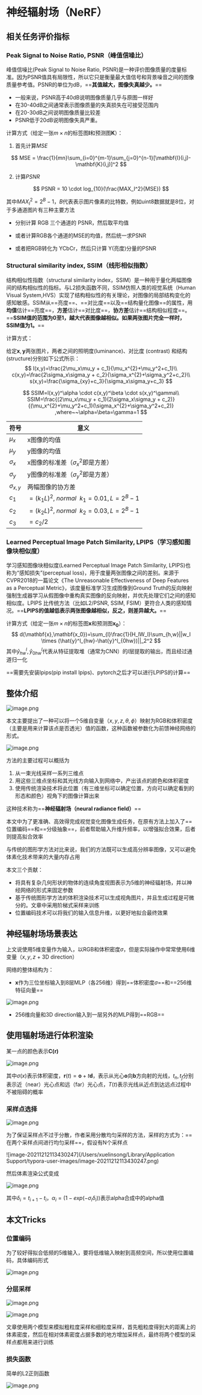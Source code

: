 # 神经辐射场（NeRF）

## 相关任务评价指标

### Peak Signal to Noise Ratio, PSNR（峰值信噪比）

峰值信噪比(Peak Signal to Noise Ratio, PSNR)是一种评价图像质量的度量标准。因为PSNR值具有局限性，所以它只是衡量最大值信号和背景噪音之间的图像质量参考值。PSNR的单位为dB，==**其值越大，图像失真越少。**==

* 一般来说，PSNR高于40dB说明图像质量几乎与原图一样好
* 在30-40dB之间通常表示图像质量的失真损失在可接受范围内
* 在20-30dB之间说明图像质量比较差
* PSNR低于20dB说明图像失真严重。

计算方式（给定一张$m \times n$的标签图$\mathbf{I}$和预测图$\mathbf{K}$）：

1. 首先计算$MSE$

$$
MSE = \frac{1}{mn}\sum_{i=0}^{m-1}\sum_{j=0}^{n-1}[\mathbf{I}(i,j)-\mathbf{K}(i,j)]^2
$$

2. 计算$PSNR$

$$
PSNR = 10 \cdot log_{10}(\frac{MAX_I^2}{MSE})
$$

其中$MAX_I^2 = 2^B - 1$，$B$代表表示图片像素的比特数，例如uint8数据就是8位，对于多通道图片有三种主要方法

* 分别计算 RGB 三个通道的 PSNR，然后取平均值

* 或者计算RGB各个通道的MSE的均值，然后统一求PSNR

* 或者把RGB转化为 YCbCr，然后只计算 Y(亮度)分量的PSNR

### Structural similarity index, SSIM（线形相似指数）

结构相似性指数（structural similarity index，SSIM）是一种用于量化两幅图像间的结构相似性的指标。与L2损失函数不同，SSIM仿照人类的视觉系统（Human Visual System,HVS）实现了结构相似性的有关理论，对图像的局部结构变化的感知敏感。SSIM从==亮度==、==对比度==以及==结构量化图像==的属性，用**均值**估计==亮度==，**方差**估计==对比度==，**协方差**估计==结构相似程度==。==**SSIM值的范围为0至1，越大代表图像越相似。如果两张图片完全一样时，SSIM值为1。**==

计算方式：

给定$\mathbf{x},\mathbf{y}$两张图片，两者之间的照明度(luminance)、对比度 (contrast) 和结构 (structure)分别如下公式所示：
$$
l(x,y)=\frac{2\mu_x\mu_y + c_1}{\mu_x^{2}+\mu_y^2+c_1}\\
c(x,y)=\frac{2\sigma_x\sigma_y + c_2}{\sigma_x^{2}+\sigma_y^2+c_2}\\
s(x,y)=\frac{\sigma_{xy}+c_3}{\sigma_x\sigma_y+c_3}
$$

$$
SSIM=l(x,y)^\alpha \cdot c(x,y)^\beta \cdot s(x,y)^\gamma\\
SSIM=\frac{(2\mu_x\mu_y + c_1)(2\sigma_x\sigma_y + c_2)}{(\mu_x^{2}+\mu_y^2+c_1)(\sigma_x^{2}+\sigma_y^2+c_2)} ,where~~\alpha=\beta=\gamma=1
$$

| 符号           | 意义                                  |
| -------------- | ------------------------------------- |
| $\mu_x$        | x图像的均值                           |
| $\mu_y$        | y图像的均值                           |
| $\sigma_x$     | x图像的标准差（$\sigma_x^2$即是方差） |
| $\sigma_y$     | y图像的标准差（$\sigma_y^2$即是方差） |
| $\sigma_{x,y}$ | 两幅图像的协方差                      |
| $c_1$          | $=(k_1L)^2,~normal~~k_1=0.01,L=2^B-1$ |
| $c_2$          | $=(k_2L)^2,~normal~~k_2=0.03,L=2^B-1$ |
| $c_3$          | $={c_2}/{2}$                          |

### Learned Perceptual Image Patch Similarity, LPIPS（学习感知图像块相似度）

学习感知图像块相似度(Learned Perceptual Image Patch Similarity, LPIPS)也称为“感知损失”(perceptual loss)，用于度量两张图像之间的差别。来源于CVPR2018的一篇论文《The Unreasonable Effectiveness of Deep Features as a Perceptual Metric》，该度量标准学习生成图像到Ground Truth的反向映射强制生成器学习从假图像中重构真实图像的反向映射，并优先处理它们之间的感知相似度。LPIPS 比传统方法（比如L2/PSNR, SSIM, FSIM）更符合人类的感知情况。==**LPIPS的值越低表示两张图像越相似，反之，则差异越大。**==

计算方式（给定一张$m \times n$的标签图$\mathbf{x}$和预测图$\mathbf{x_0}$）：
$$
d(\mathbf{x},\mathbf{x_0})=\sum_{l}\frac{1}{H_lW_l}\sum_{h,w}||w_l \times (\hat{y}^l_{hw}-\hat{y}^l_{0hw})||_2^2
$$
其中$\hat{y}^l_{hw},\hat{y}^l_{0hw}$代表从特征提取堆（通常为CNN）的$l$层提取的输出，而且经过通道归一化

==需要先安装lpips(pip install lpips)、pytorch之后才可以进行LPIPS的计算==

## 整体介绍

![image.png](http://tva1.sinaimg.cn/large/70b5161bgy1gx32goba8pj21v80ggtsw.jpg)

本文主要提出了一种可以将一个5维自变量（$x,y,z,\theta,\phi$）映射为RGB和体积密度（主要是用来计算该点是否透光）值的函数，这种函数被参数化为前馈神经网络的形式。

![image.png](http://tva1.sinaimg.cn/large/70b5161bgy1gx3zrjs1jhj21xq0kyapf.jpg)

方法的主要过程可以概括为

1. 从一束光线采样一系列三维点
2. 用这些三维点坐标和其光线方向输入到网络中，产出该点的颜色和体积密度
3. 使用传统渲染技术将此位置（有三维坐标可以确定位置，方向可以确定看到的形态和颜色）视角下的图像计算出来

这种技术称为==**神经辐射场（neural radiance field）**==

本文中为了更准确、高效得完成视觉变化图像生成任务，在原有方法上加入了==位置编码==和==分级抽象==，前者帮助输入升维升频率，以增强拟合效果，后者则提高拟合效率

与传统的图形学方法对比来说，我们的方法既可以生成高分辨率图像，又可以避免体素化技术带来的大量内存占用

本文三个贡献：

* 将具有复杂几何形状的物体的连续角度视图表示为5维的神经辐射场，并以神经网络的形式来固定参数
* 基于传统图形学方法的体积渲染技术可以生成视角图片，并且生成过程是可微分的。文章中采用阶梯式采样来训练
* 位置编码技术可以将我们的输入信息升维，以更好地拟合最终效果

## 神经辐射场场景表达

上文说使用5维变量作为输入，以RGB和体积密度$\sigma$，但是实际操作中常常使用6维变量（$x,y,z$ + 3D direction）

网络的整体结构为：

* $\mathbf{x}$作为三位坐标输入到8层MLP（各256维）得到==体积密度$\sigma$==和==256维特征向量==

![image.png](http://tva1.sinaimg.cn/large/70b5161bly1gxawxcs2e7j21jo0maq6v.jpg)

* 256维向量和3D direction输入到一层另外的MLP得到==RGB==

## 使用辐射场进行体积渲染

某一点的颜色表示$\mathbf{C(r)}$

![image.png](http://tva1.sinaimg.cn/large/70b5161bly1gxaub8t3z4j21sk06wmyz.jpg)

其中$\sigma(x)$表示体积密度，$\mathbf{r}(t)=\mathbf{o}+t\mathbf{d}$，表示从光心$\mathbf{o}$向$\mathbf{b}$方向射的光线，$t_n,t_f$分别表示近（near）光心点和远（far）光心点，$T(t)$表示光线从近点到达远点过程中不被阻碍的概率

### 采样点选择

![image.png](http://tva1.sinaimg.cn/large/70b5161bly1gxaw5semr7j20gm0badhr.jpg)

为了保证采样点不过于分散，作者采用分散均匀采样的方法，采样的方式为：==在两个采样点间进行均匀采样==，假设有N个采样点

![image-20211212113430247](/Users/xuelinsong/Library/Application Support/typora-user-images/image-20211212113430247.png)

然后体素渲染公式变成

![image.png](http://tva1.sinaimg.cn/large/70b5161bly1gxawefsq21j21i4084dhe.jpg)

其中$\delta_i=t_{i+1}-t_i$，$\alpha_i = (1 - exp(-\sigma_i\delta_i))$表示alpha合成中的alpha值

## 本文Tricks

### 位置编码

为了较好得拟合低频的5维输入，要将低维输入映射到高频空间，所以使用位置编码，具体编码形式

![image.png](http://tva1.sinaimg.cn/large/70b5161bly1gxawj7lre3j21ms03k0u0.jpg)

### 分层采样

![image.png](http://tva1.sinaimg.cn/large/70b5161bly1gxawnxksrtj20eo0bw401.jpg)

![image.png](http://tva1.sinaimg.cn/large/70b5161bly1gxawoa4pt0j20es0ccq4l.jpg)

文章使用两个模型来模拟粗粒度采样和细粒度采样，首先粗粒度得到大的距离上的体素密度，然后在相对体素密度占据多数的地方增加采样点，最终将两个模型的采样点都用来进行训练

### 损失函数

简单的L2正则函数

![image.png](http://tva1.sinaimg.cn/large/70b5161bly1gxawrsm72dj215605kgmj.jpg)
